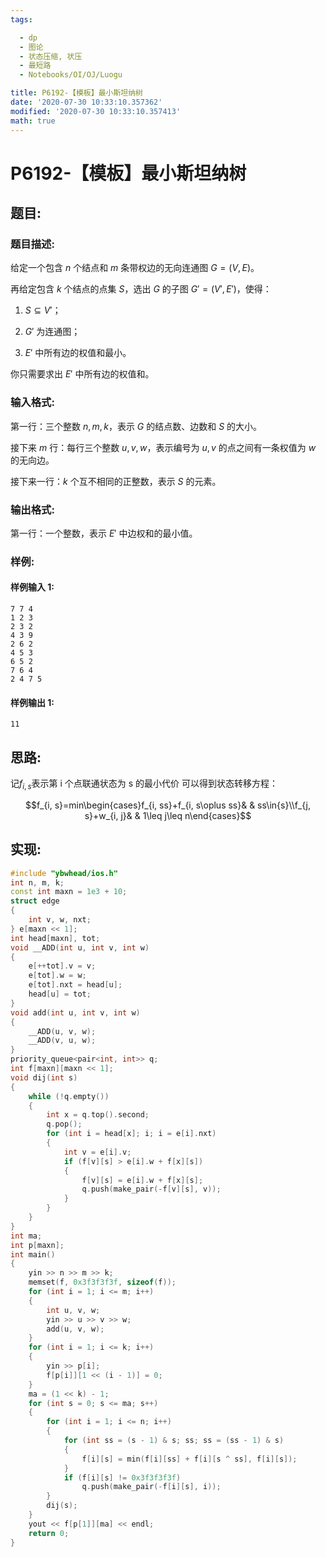 ```yaml
---
tags:

  - dp
  - 图论
  - 状态压缩, 状压
  - 最短路
  - Notebooks/OI/OJ/Luogu

title: P6192-【模板】最小斯坦纳树
date: '2020-07-30 10:33:10.357362'
modified: '2020-07-30 10:33:10.357413'
math: true
---
```


# P6192-【模板】最小斯坦纳树

## 题目:

### 题目描述:

给定一个包含 $n$ 个结点和 $m$ 条带权边的无向连通图 $G=(V, E)$。

再给定包含 $k$ 个结点的点集 $S$，选出 $G$ 的子图 $G'=(V', E')$，使得：

1. $S\subseteq V'$；

2. $G'$ 为连通图；

3. $E'$ 中所有边的权值和最小。

你只需要求出 $E'$ 中所有边的权值和。

### 输入格式:

第一行：三个整数 $n, m, k$，表示 $G$ 的结点数、边数和 $S$ 的大小。

接下来 $m$ 行：每行三个整数 $u, v, w$，表示编号为 $u, v$ 的点之间有一条权值为 $w$ 的无向边。

接下来一行：$k$ 个互不相同的正整数，表示 $S$ 的元素。

### 输出格式:

第一行：一个整数，表示 $E'$ 中边权和的最小值。

### 样例:

#### 样例输入 1:

``` 
7 7 4
1 2 3
2 3 2
4 3 9
2 6 2
4 5 3
6 5 2
7 6 4
2 4 7 5

```

#### 样例输出 1:

``` 
11

```

## 思路:

记$f_{i, s}$表示第 i 个点联通状态为 s 的最小代价
可以得到状态转移方程：

$$f_{i, s}=min\begin{cases}f_{i, ss}+f_{i, s\oplus ss}& & ss\in{s}\\f_{j, s}+w_{i, j}& & 1\leq j\leq n\end{cases}$$

## 实现:

``` cpp
#include "ybwhead/ios.h"
int n, m, k;
const int maxn = 1e3 + 10;
struct edge
{
    int v, w, nxt;
} e[maxn << 1];
int head[maxn], tot;
void __ADD(int u, int v, int w)
{
    e[++tot].v = v;
    e[tot].w = w;
    e[tot].nxt = head[u];
    head[u] = tot;
}
void add(int u, int v, int w)
{
    __ADD(u, v, w);
    __ADD(v, u, w);
}
priority_queue<pair<int, int>> q;
int f[maxn][maxn << 1];
void dij(int s)
{
    while (!q.empty())
    {
        int x = q.top().second;
        q.pop();
        for (int i = head[x]; i; i = e[i].nxt)
        {
            int v = e[i].v;
            if (f[v][s] > e[i].w + f[x][s])
            {
                f[v][s] = e[i].w + f[x][s];
                q.push(make_pair(-f[v][s], v));
            }
        }
    }
}
int ma;
int p[maxn];
int main()
{
    yin >> n >> m >> k;
    memset(f, 0x3f3f3f3f, sizeof(f));
    for (int i = 1; i <= m; i++)
    {
        int u, v, w;
        yin >> u >> v >> w;
        add(u, v, w);
    }
    for (int i = 1; i <= k; i++)
    {
        yin >> p[i];
        f[p[i]][1 << (i - 1)] = 0;
    }
    ma = (1 << k) - 1;
    for (int s = 0; s <= ma; s++)
    {
        for (int i = 1; i <= n; i++)
        {
            for (int ss = (s - 1) & s; ss; ss = (ss - 1) & s)
            {
                f[i][s] = min(f[i][ss] + f[i][s ^ ss], f[i][s]);
            }
            if (f[i][s] != 0x3f3f3f3f)
                q.push(make_pair(-f[i][s], i));
        }
        dij(s);
    }
    yout << f[p[1]][ma] << endl;
    return 0;
}
```

